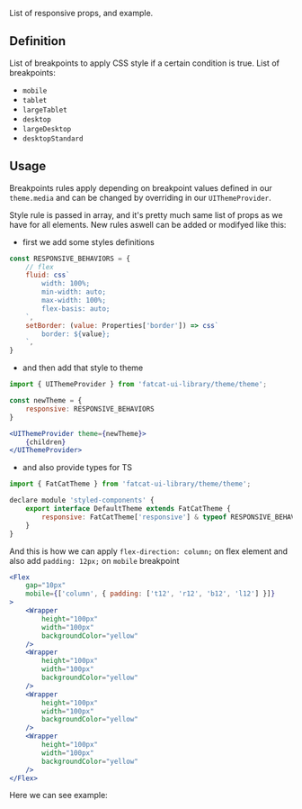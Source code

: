 List of responsive props, and example.

## 	Definition

List of breakpoints to apply CSS style if a certain condition is true. List of breakpoints:

- `mobile`
- `tablet`
- `largeTablet`
- `desktop`
- `largeDesktop`
- `desktopStandard`

## Usage

Breakpoints rules apply depending on breakpoint values defined in our `theme.media` and can be changed by overriding in our `UIThemeProvider`.

Style rule is passed in array, and it's pretty much same list of props as we have for all elements.
New rules aswell can be added or modifyed like this:

- first we add some styles definitions

```jsx
const RESPONSIVE_BEHAVIORS = {
	// flex
	fluid: css`
		width: 100%;
		min-width: auto;
		max-width: 100%;
		flex-basis: auto;
	`,
	setBorder: (value: Properties['border']) => css`
		border: ${value};
	`,
}
```
- and then add that style to theme

```jsx
import { UIThemeProvider } from 'fatcat-ui-library/theme/theme';

const newTheme = {
	responsive: RESPONSIVE_BEHAVIORS
}

<UIThemeProvider theme={newTheme}>
	{children}
</UIThemeProvider>
```

- and also provide types for TS

```jsx
import { FatCatTheme } from 'fatcat-ui-library/theme/theme';

declare module 'styled-components' {
	export interface DefaultTheme extends FatCatTheme {
		responsive: FatCatTheme['responsive'] & typeof RESPONSIVE_BEHAVIORS
	}
}
```

And this is how we can apply `flex-direction: column;` on flex element and also add `padding: 12px;` on `mobile` breakpoint

```jsx
<Flex
	gap="10px"
	mobile={['column', { padding: ['t12', 'r12', 'b12', 'l12'] }]}
>
	<Wrapper
		height="100px"
		width="100px"
		backgroundColor="yellow"
	/>
	<Wrapper
		height="100px"
		width="100px"
		backgroundColor="yellow"
	/>
	<Wrapper
		height="100px"
		width="100px"
		backgroundColor="yellow"
	/>
	<Wrapper
		height="100px"
		width="100px"
		backgroundColor="yellow"
	/>
</Flex>
```

Here we can see example:
